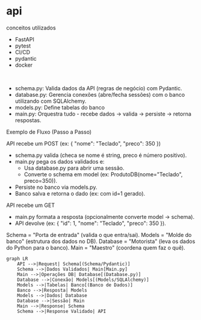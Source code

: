 # api

conceitos utilizados

- FastAPI
- pytest
- CI/CD
- pydantic
- docker

<br>

- schema.py: Valida dados da API (regras de negócio) com Pydantic.
- database.py: Gerencia conexões (abre/fecha sessões) com o banco utilizando com SQLAlchemy.
- models.py: Define tabelas do banco 
- main.py: Orquestra tudo - recebe dados → valida → persiste → retorna respostas.

Exemplo de Fluxo (Passo a Passo)

API recebe um POST (ex: { "nome": "Teclado", "preco": 350 })
- schema.py valida (checa se nome é string, preco é número positivo).
- main.py pega os dados validados e:
    - Usa database.py para abrir uma sessão.
    - Converte o schema em model (ex: ProdutoDB(nome="Teclado", preco=350)).
- Persiste no banco via models.py.
- Banco salva e retorna o dado (ex: com id=1 gerado).

API recebe um GET
- main.py formata a resposta (opcionalmente converte model → schema).
- API devolve (ex: { "id": 1, "nome": "Teclado", "preco": 350 }).

Schema = "Porta de entrada" (valida o que entra/sai).
Models = "Molde do banco" (estrutura dos dados no DB).
Database = "Motorista" (leva os dados do Python para o banco).
Main = "Maestro" (coordena quem faz o quê).





```mermaid
graph LR
    API -->|Request| Schema[(Schema/Pydantic)]
    Schema -->|Dados Validados| Main[Main.py]
    Main -->|Operações DB| Database[(Database.py)]
    Database -->|Conexão| Models[(Models/SQLAlchemy)]
    Models -->|Tabelas| Banco[(Banco de Dados)]
    Banco -->|Resposta| Models
    Models -->|Dados| Database
    Database -->|Sessão| Main
    Main -->|Response| Schema
    Schema -->|Response Validado| API
```